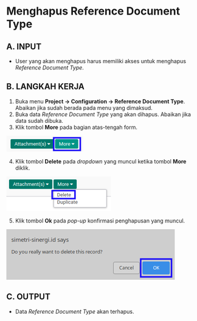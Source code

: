 # Menghapus Reference Document Type

## A. INPUT

* User yang akan menghapus harus memiliki akses untuk menghapus *Reference Document Type*.

## B. LANGKAH KERJA

1. Buka menu **Project -> Configuration -> Reference Document Type**. Abaikan jika sudah berada pada menu yang dimaksud.
2. Buka data *Reference Document Type* yang akan dihapus. Abaikan jika data sudah dibuka.
3. Klik tombol **More** pada bagian atas-tengah form.

![](../../img/reference-document-type/tombol-more.png)

4. Klik tombol **Delete** pada *dropdown* yang muncul ketika tombol **More** diklik.

![](../../img/reference-document-type/tombol-more-delete.png)

5. Klik tombol **Ok** pada *pop-up* konfirmasi penghapusan yang muncul.

![](../../img/reference-document-type/pop-up-konfirmasi-delete.png)

## C. OUTPUT

* Data *Reference Document Type* akan terhapus.
